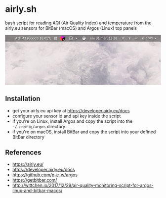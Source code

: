airly.sh
=========
bash script for reading AQI (Air Quality Index) and temperature from the airly.eu sensors for BitBar (macOS) and Argos (Linux) top panels

![screenshot](screenshot.png)

Installation
-------------
- get your airly.eu api key at https://developer.airly.eu/docs
- configure your sensor id and api key inside the script
- if you're on Linux, install Argos and copy the script into the `~/.config/argos` directory
- if you're on macOS, install BitBar and copy the script into your defined BitBar directory

References
----------
- https://airly.eu/
- https://developer.airly.eu/docs
- https://github.com/p-e-w/argos
- https://getbitbar.com/
- http://wittchen.io/2017/12/29/air-quality-monitoring-script-for-argos-linux-and-bitbar-macos/
